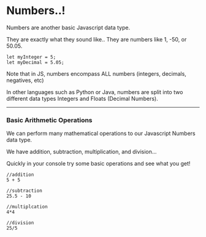 # Numbers..!

Numbers are another basic Javascript data type.

They are exactly what they sound like.. They are numbers like 1, -50, or 50.05.

```
let myInteger = 5;
let myDecimal = 5.05;
```

Note that in JS, numbers encompass ALL numbers (integers, decimals, negatives, etc)

In other languages such as Python or Java, numbers are split into two different data types
Integers and Floats (Decimal Numbers).

---

### Basic Arithmetic Operations

We can perform many mathematical operations to our Javascript Numbers data type.

We have addition, subtraction, multiplication, and division...

Quickly in your console try some basic operations and see what you get!

```
//addition
5 + 5

//subtraction
25.5 - 10

//multiplcation
4*4

//division
25/5
```
